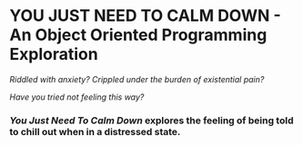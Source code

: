 # YOU JUST NEED TO CALM DOWN - An Object Oriented Programming Exploration 

*Riddled with anxiety? Crippled under the burden of existential pain?*

*Have you tried not feeling this way?*

### *You Just Need To Calm Down* explores the feeling of being told to chill out when in a distressed state. 